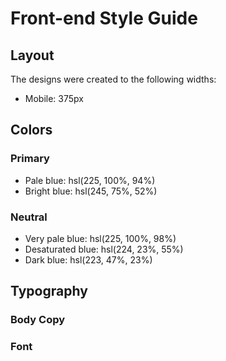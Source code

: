 # Front-end Style Guide

## Layout

The designs were created to the following widths:

- Mobile: 375px
<!-- - Desktop: 1440px -->

## Colors

### Primary

- Pale blue: hsl(225, 100%, 94%)
- Bright blue: hsl(245, 75%, 52%)

### Neutral

- Very pale blue: hsl(225, 100%, 98%)
- Desaturated blue: hsl(224, 23%, 55%)
- Dark blue: hsl(223, 47%, 23%)

## Typography

### Body Copy

<!-- - Font size (paragraph): 16px -->

### Font

<!-- - Family: [Red Hat Display](https://fonts.google.com/specimen/Red+Hat+Display) -->
<!-- - Weights: 500, 700, 900 -->
